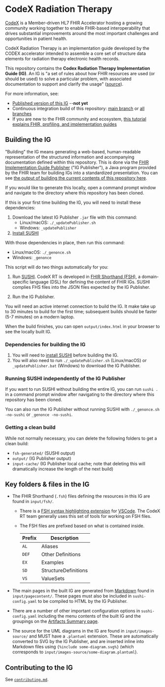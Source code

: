 # CodeX Radiation Therapy
[CodeX](https://confluence.hl7.org/display/COD/CodeX+Home) is a Member-driven HL7 FHIR Accelerator hosting a growing community working together to enable FHIR-based interoperability that drives substantial improvements around the most important challenges and opportunities in patient health.

CodeX Radiation Therapy is an implementation guide developed by the CODEX accelerator intended to assemble a core set of structure data elements for radiation therapy electronic health records.

This repository contains the **Codex Radiation Therapy Implementation Guide (IG)**. An IG is "a set of rules about how FHIR resources are used (or should be used) to solve a particular problem, with associated documentation to support and clarify the usage" ([source](https://www.hl7.org/fhir/implementationguide.html)).

For more information, see:

- [Published version of this IG](http://hl7.org/fhir/us/codexrt/) --**not yet**
- Continuous integration build of this repository: [main branch](https://build.fhir.org/ig/HL7/codexrt/) or [all branches](https://build.fhir.org/ig/HL7/codexrt/branches/)
- If you are new to the FHIR community and ecosystem, [this tutorial explains FHIR, profiling, and implementation guides](https://simplifier.net/guide/profilingacademy/IntroductiontoFHIRandprofiling)

## Building the IG

"Building" the IG means generating a web-based, human-readable representation of the structured information and accompanying documentation defined within this repository. This is done via the [FHIR Implementation Guide Publisher](https://confluence.hl7.org/display/FHIR/IG+Publisher+Documentation) ("IG Publisher"), a Java program provided by the FHIR team for building IGs into a standardized presentation. You can see [the output of building the current contents of this repository here](https://build.fhir.org/ig/HL7/codex-radiation-therapy/).

If you would like to generate this locally, open a command prompt window and navigate to the directory where this repository has been cloned.

If this is your first time building the IG, you will need to install these dependencies:

1. Download the latest IG Publisher `.jar` file with this command:
    - Linux/macOS: `./_updatePublisher.sh`
    - Windows: `_updatePublisher`
2. [Install SUSHI](https://fshschool.org/docs/sushi/installation/)

With those dependencies in place, then run this command:

- Linux/macOS: `./_genonce.sh`
- Windows: `_genonce`


This script will do two things automatically for you:

1. Run [SUSHI](http://build.fhir.org/ig/HL7/fhir-shorthand/sushi.html). CodeX RT is developed in [FHIR Shorthand (FSH)](http://build.fhir.org/ig/HL7/fhir-shorthand/), a domain-specific language (DSL) for defining the content of FHIR IGs. SUSHI complies FHS files into the JSON files expected by the IG Publisher.

2. Run the IG Publisher.

You will need an active internet connection to build the IG. It make take up to 30 minutes to build for the first time; subsequent builds should be faster (5-7 minutes) on a modern laptop.

When the build finishes, you can open `output/index.html` in your browser to see the locally built IG.

### Dependencies for building the IG

1. You will need to [install SUSHI](https://fshschool.org/docs/sushi/installation/) before building the IG.
2. You will also need to run `./_updatePublisher.sh` (Linux/macOS) or `_updatePublisher.bat` (Windows) to download the IG Publisher.

### Running SUSHI independently of the IG Publisher

If you want to run SUSHI without building the entire IG, you can run `sushi .` in a command prompt window after navigating to the directory where this repository has been cloned.

You can also run the IG Publisher without running SUSHI with `./_genonce.sh -no-sushi` or `_genonce -no-sushi`.

### Getting a clean build

While not normally necessary, you can delete the following folders to get a clean build:

- `fsh-generated/` (SUSHI output)
- `output/` (IG Publisher output)
- `input-cache/` (IG Publisher local cache; note that deleting this will dramatically increase the length of the next build)

## Key folders & files in the IG

- The FHIR Shorthand (`.fsh`) files defining the resources in this IG are found in `input/fsh/`.
    - There is a [FSH syntax highlighting extension](https://marketplace.visualstudio.com/items?itemName=kmahalingam.vscode-language-fsh) for [VSCode](https://code.visualstudio.com). The CodeX RT team generally uses this set of tools for working on FSH files.
    - The FSH files are prefixed based on what is contained inside.

        | Prefix | Description          |
        | ------ | -------------------- |
        | `AL`   | Aliases              |
        | `DEF`  | Other Definitions    |
        | `EX`   | Examples             |
        | `SD`   | StructureDefinitions |
        | `VS`   | ValueSets            |

- The main pages in the built IG are generated from [Markdown](https://daringfireball.net/projects/markdown/) found in `input/pagecontent/`. These pages must also be included in `sushi-config.yaml` to be compiled to HTML by the IG Publisher.
- There are a number of other important configuration options in `sushi-config.yaml` including the menu contents of the built IG and the groupings on the [Artifacts Summary page](https://build.fhir.org/ig/HL7/codexrt/artifacts.html).
- The source for the UML diagrams in the IG are found in `input/images-source/` and MUST have a `.plantuml` extension. These are automatically converted to SVG by the IG Publisher, and are inserted inline into Markdown files using `{%include some-diagram.svg%}` (which corresponds to `input/images-source/some-diagram.plantuml`).

## Contributing to the IG

See [`contributing.md`](contributing.md).
